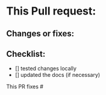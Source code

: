 # This Pull request:

## Changes or fixes:


## Checklist:

- [] tested changes locally
- [] updated the docs (if necessary)

This PR fixes # 

